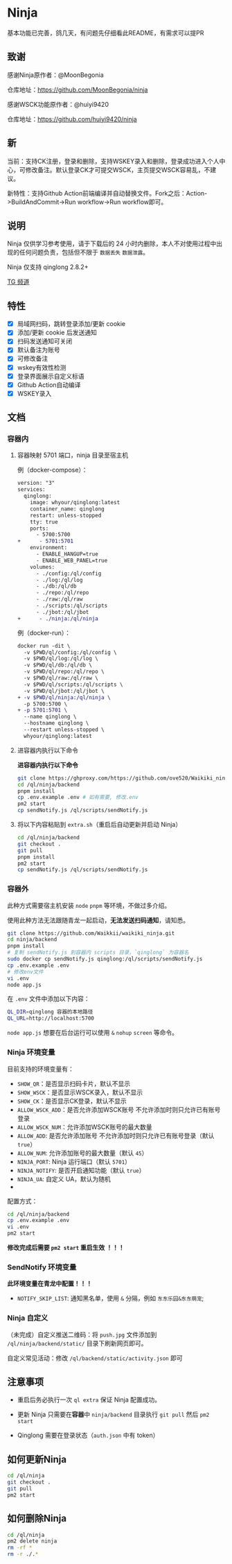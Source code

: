 # Ninja 

基本功能已完善，鸽几天，有问题先仔细看此README，有需求可以提PR

## 致谢

感谢Ninja原作者：@MoonBegonia

仓库地址：https://github.com/MoonBegonia/ninja

感谢WSCK功能原作者：@huiyi9420

仓库地址：https://github.com/huiyi9420/ninja

## 新

当前：支持CK注册，登录和删除，支持WSKEY录入和删除，登录成功进入个人中心，可修改备注。默认登录CK才可提交WSCK，主页提交WSCK容易乱，不建议。

新特性：支持Github Action前端编译并自动替换文件。Fork之后：Action->BuildAndCommit->Run workflow->Run workflow即可。

## 说明

Ninja 仅供学习参考使用，请于下载后的 24 小时内删除，本人不对使用过程中出现的任何问题负责，包括但不限于 `数据丢失` `数据泄露`。

Ninja 仅支持 qinglong 2.8.2+

[TG 频道](https://t.me/joinchat/sHKuteb_lfdjNmZl)

## 特性

- [x] 局域网扫码，跳转登录添加/更新 cookie
- [x] 添加/更新 cookie 后发送通知
- [x] 扫码发送通知可关闭
- [x] 默认备注为账号
- [x] 可修改备注
- [x] wskey有效性检测
- [x] 登录界面展示自定义标语
- [x] Github Action自动编译
- [x] WSKEY录入

## 文档

### 容器内

1. 容器映射 5701 端口，ninja 目录至宿主机

   例（docker-compose）：

   ```diff
   version: "3"
   services:
     qinglong:
       image: whyour/qinglong:latest
       container_name: qinglong
       restart: unless-stopped
       tty: true
       ports:
         - 5700:5700
   +      - 5701:5701
       environment:
         - ENABLE_HANGUP=true
         - ENABLE_WEB_PANEL=true
       volumes:
         - ./config:/ql/config
         - ./log:/ql/log
         - ./db:/ql/db
         - ./repo:/ql/repo
         - ./raw:/ql/raw
         - ./scripts:/ql/scripts
         - ./jbot:/ql/jbot
   +      - ./ninja:/ql/ninja
   ```

   例（docker-run）：

   ```diff
   docker run -dit \
     -v $PWD/ql/config:/ql/config \
     -v $PWD/ql/log:/ql/log \
     -v $PWD/ql/db:/ql/db \
     -v $PWD/ql/repo:/ql/repo \
     -v $PWD/ql/raw:/ql/raw \
     -v $PWD/ql/scripts:/ql/scripts \
     -v $PWD/ql/jbot:/ql/jbot \
   + -v $PWD/ql/ninja:/ql/ninja \
     -p 5700:5700 \
   + -p 5701:5701 \
     --name qinglong \
     --hostname qinglong \
     --restart unless-stopped \
     whyour/qinglong:latest
   ```

2. 进容器内执行以下命令

   **进容器内执行以下命令**

   ```bash
   git clone https://ghproxy.com/https://github.com/ove520/Waikiki_ninja.git /ql/ninja
   cd /ql/ninja/backend
   pnpm install
   cp .env.example .env # 如有需要, 修改.env
   pm2 start
   cp sendNotify.js /ql/scripts/sendNotify.js
   ```

3. 将以下内容粘贴到 `extra.sh`（重启后自动更新并启动 Ninja）

   ```bash
   cd /ql/ninja/backend
   git checkout .
   git pull
   pnpm install
   pm2 start
   cp sendNotify.js /ql/scripts/sendNotify.js
   ```

### 容器外

此种方式需要宿主机安装 `node` `pnpm` 等环境，不做过多介绍。

使用此种方法无法跟随青龙一起启动，**无法发送扫码通知**，请知悉。

```bash
git clone https://github.com/Waikkii/waikiki_ninja.git
cd ninja/backend
pnpm install
# 复制 sendNotify.js 到容器内 scripts 目录，`qinglong` 为容器名
sudo docker cp sendNotify.js qinglong:/ql/scripts/sendNotify.js
cp .env.example .env
# 修改env文件
vi .env
node app.js
```

在 `.env` 文件中添加以下内容：

```bash
QL_DIR=qinglong 容器的本地路径
QL_URL=http://localhost:5700
```

`node app.js` 想要在后台运行可以使用 `&` `nohup` `screen` 等命令。

### Ninja 环境变量

目前支持的环境变量有：

- `SHOW_QR`：是否显示扫码卡片，默认不显示
- `SHOW_WSCK`：是否显示WSCK录入，默认不显示
- `SHOW_CK`：是否显示CK登录，默认不显示
- `ALLOW_WSCK_ADD`：是否允许添加WSCK账号 不允许添加时则只允许已有账号登录
- `ALLOW_WSCK_NUM`：允许添加WSCK账号的最大数量
- `ALLOW_ADD`: 是否允许添加账号 不允许添加时则只允许已有账号登录（默认 `true`）
- `ALLOW_NUM`: 允许添加账号的最大数量（默认 `45`）
- `NINJA_PORT`: Ninja 运行端口（默认 `5701`）
- `NINJA_NOTIFY`: 是否开启通知功能（默认 `true`）
- `NINJA_UA`: 自定义 UA，默认为随机
- 

配置方式：

```bash
cd /ql/ninja/backend
cp .env.example .env
vi .env
pm2 start
```

**修改完成后需要 `pm2 start` 重启生效 ！！！**

### SendNotify 环境变量

**此环境变量在青龙中配置！！！**

- `NOTIFY_SKIP_LIST`: 通知黑名单，使用 `&` 分隔，例如 `东东乐园&东东萌宠`;

### Ninja 自定义

（未完成）自定义推送二维码：将 `push.jpg` 文件添加到 `/ql/ninja/backend/static/` 目录下刷新网页即可。

自定义常见活动：修改 `/ql/backend/static/activity.json` 即可

## 注意事项

- 重启后务必执行一次 `ql extra` 保证 Ninja 配置成功。

- 更新 Ninja 只需要在**容器**中 `ninja/backend` 目录执行 `git pull` 然后 `pm2 start`

- Qinglong 需要在登录状态（`auth.json` 中有 token）

## 如何更新Ninja

```bash
cd /ql/ninja
git checkout .
git pull
pm2 start
```

## 如何删除Ninja

```bash
cd /ql/ninja
pm2 delete ninja
rm -rf *
rm -r ./.*
```
